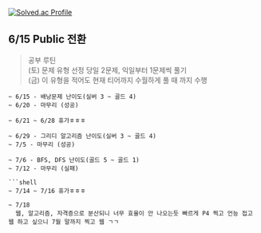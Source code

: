 [![Solved.ac Profile](http://mazassumnida.wtf/api/v2/generate_badge?boj=qetqet910)](https://solved.ac/qetqet910/)
## 6/15 Public 전환
> 공부 루틴 </br>(토) 문제 유형 선정 당일 2문제, 익일부터 1문제씩 풀기 </br> (금) 이 유형을 적어도 현재 티어까지 수월하게 풀 때 까지 수행

```shell
~ 6/15 - 배낭문제 난이도(실버 3 ~ 골드 4) 
~ 6/20 - 마무리 (성공)
```

```shell
~ 6/21 ~ 6/28 휴가ㅎㅎㅎ
```

```shell
~ 6/29 - 그리디 알고리즘 난이도(실버 3 ~ 골드 4)
~ 7/5 - 마무리 (성공)
```

```shell
~ 7/6 - BFS, DFS 난이도(골드 5 ~ 골드 1)
~ 7/12 - 마무리 (실패)

```shell
~ 7/14 ~ 7/16 휴가ㅎㅎㅎ
```

```shell
~ 7/18
  웹, 알고리즘, 자격증으로 분산되니 너무 효율이 안 나오는듯 빠르게 P4 찍고 언능 접고 웹 하고 싶으니 7월 말까지 찍고 웹 ㄱㄱ 
```
